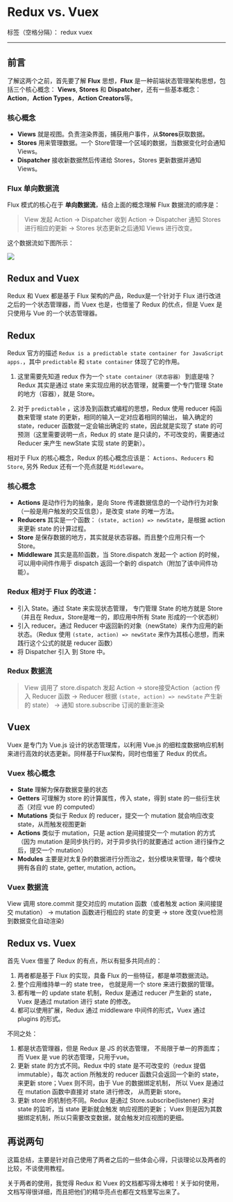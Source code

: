 ﻿# Redux vs. Vuex

标签（空格分隔）： redux vuex

---

## 前言

了解这两个之前，首先要了解 **Flux** 思想，**Flux** 是一种前端状态管理架构思想，包括三个核心概念： **Views**, **Stores** 和 **Dispatcher**，还有一些基本概念： **Action**，**Action Types**，**Action Creators**等。

### 核心概念

- **Views** 就是视图。负责渲染界面，捕获用户事件，从**Stores**获取数据。
- **Stores** 用来管理数据。一个 Store管理一个区域的数据，当数据变化时会通知Views。
- **Dispatcher** 接收新数据然后传递给 Stores，Stores 更新数据并通知 Views。

### Flux 单向数据流

Flux 模式的核心在于 **单向数据流**，结合上面的概念理解 Flux 数据流的顺序是：

> View 发起 Action -> Dispatcher 收到 Action -> Dispatcher 通知 Stores 进行相应的更新 -> Stores 状态更新之后通知 Views 进行改变。

这个数据流如下图所示：

![](http://ww1.sinaimg.cn/large/005JoIL8gy1fi0lwfkhr3j30jg05wq36.jpg)

## Redux and Vuex

Redux 和 Vuex 都是基于 Flux 架构的产品，Redux是一个针对于 Flux 进行改进之后的一个状态管理器，而 Vuex 也是，也借鉴了 Redux 的优点，但是 Vuex 是只使用与 Vue 的一个状态管理器。

## Redux

Redux 官方的描述 `Redux is a predictable state container for JavaScript apps.`，其中 `predictable` 和 `state container` 体现了它的作用。

1. 这里需要先知道 redux 作为一个 `state container（状态容器）` 到底是啥？ Redux 其实是通过 state 来实现应用的状态管理，就需要一个专门管理 State 的地方（容器），就是 Store。

2. 对于 `predictable` ，这涉及到函数式编程的思想，Redux 使用 reducer 纯函数来管理 state 的更新，相同的输入一定对应着相同的输出， 输入确定的 state，reducer 函数就一定会输出确定的 state，因此就是实现了 state 的可预测（这里需要说明一点，Redux 的 state 是只读的，不可改变的，需要通过 Reducer 来产生 newState 实现 state 的更新）。

相对于 Flux 的核心概念，Redux 的核心概念应该是： `Actions`、`Reducers` 和 `Store`, 另外 Redux 还有一个亮点就是 `Middleware`。

### 核心概念

- **Actions** 是动作行为的抽象，是向 Store 传递数据信息的一个动作行为对象（一般是用户触发的交互信息），是改变 state 的唯一方法。
- **Reducers** 其实是一个函数： `(state, action) => newState`，是根据 action 来更新 state 的计算过程。
- **Store** 是保存数据的地方，其实就是状态容器。而且整个应用只有一个 Store。
- **Middleware** 其实是高阶函数，当 Store.dispatch 发起一个 action 的时候，可以用中间件作用于 dispatch 返回一个新的 dispatch（附加了该中间件功能）。

### Redux 相对于 Flux 的改进：

- 引入 State。通过 State 来实现状态管理， 专门管理 State 的地方就是 Store（并且在 Redux，Store是唯一的，即应用中所有 State 形成的一个状态树）
- 引入 reducer。通过 Reducer 中返回新的对象（newState）来作为应用的新状态。（Redux 使用 `(state, action) => newState` 来作为其核心思想，而来践行这个公式的就是 reducer 函数）
- 将 Dispatcher 引入 到 Store 中。

### Redux 数据流

> View 调用了 store.dispatch 发起 Action -> store接受Action（action 传入 Reducer 函数 -> Reducer 根据 `(state, action) => newState` 产生新的 state） ->  通知 store.subscribe 订阅的重新渲染

## Vuex

Vuex 是专门为 Vue.js 设计的状态管理库，以利用 Vue.js 的细粒度数据响应机制来进行高效的状态更新。同样基于Flux架构，同时也借鉴了 Redux 的优点。


### Vuex 核心概念

- **State** 理解为保存数据变量的状态
- **Getters** 可理解为 store 的计算属性，传入 state，得到 state 的一些衍生状态（对应 vue 的 computed）
- **Mutations** 类似于 Redux 的 reducer，提交一个 mutation 就会响应改变 state，从而触发视图更新
- **Actions** 类似于 mutation，只是 action 是间接提交一个 mutation 的方式（因为 mutation 是同步执行的，对于异步执行的就要通过 action 进行操作之后，提交一个 mutation）
- **Modules** 主要是对太复杂的数据进行分而治之，划分模块来管理，每个模块拥有各自的 state, getter, mutation, action。

### Vuex 数据流

View 调用 store.commit 提交对应的 mutation 函数（或者触发 action 来间接提交 mutation） -> mutation 函数进行相应的 state 的变更 -> store 改变(vue检测到数据变化自动渲染)

## Redux vs. Vuex

首先 Vuex 借鉴了 Redux 的有点，所以有挺多共同点的：

1. 两者都是基于 Flux 的实现，具备 Flux 的一些特征，都是单项数据流动。
2. 整个应用维持单一的 state tree， 也就是用一个 store 来进行数据的管理。
3. 都有唯一的 update state 机制，Redux 是通过 reducer 产生新的 state，Vuex 是通过 mutation 进行 state 的修改。
4. 都可以使用扩展，Redux 通过 middleware 中间件的形式，Vuex 通过 plugins 的形式。

不同之处：

1. 都是状态管理器，但是 Redux 是 JS 的状态管理， 不局限于单一的界面库；而 Vuex 是 vue 的状态管理，只用于vue。
2. 更新 state 的方式不同。Redux 中的 state 是不可改变的（redux 提倡 immutable），每次 action 所触发的 reducer 函数只会返回一个新的 state，来更新 store；Vuex 则不同，由于 Vue 的数据绑定机制， 所以 Vuex 是通过在 mutation 函数中直接对 state 进行修改， 从而更新 store。
3. 更新 store 的机制也不同。Redux 是通过 Store.subscribe(listener) 来对 state 的监听，当 state 更新就会触发 响应视图的更新； Vuex 则是因为其数据绑定机制，所以只需要改变数据，就会触发对应视图的更细。

## 再说两句

这篇总结，主要是针对自己使用了两者之后的一些体会心得，只谈理论以及两者的比较，不谈使用教程。

关于两者的使用，我觉得 Redux 和 Vuex 的文档都写得太棒啦！关于如何使用，文档写得很详细，而且把他们的精华亮点也都在文档里写出来了。









